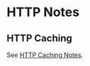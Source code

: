 # HTTP Notes


## HTTP Caching

See [HTTP Caching Notes][http-caching-notes].


[http-caching-notes]: https://github.com/dhurlburtusa/shortcuts/blob/master/http/http_caching-notes.md
